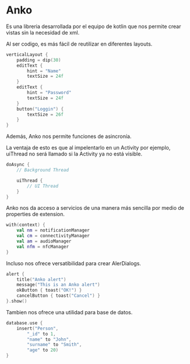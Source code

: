 # Anko

Es una libreria desarrollada por el equipo de kotlin que nos permite crear vistas sin la necesidad de xml.

Al ser codigo, es más fácil de reutilizar en diferentes layouts.

```kotlin
verticalLayout {
    padding = dip(30)
    editText {
        hint = "Name"
        textSize = 24f
    }
    editText {
        hint = "Password"
        textSize = 24f
    }
    button("Loggin") {
        textSize = 26f
    }
}
```

Además, Anko nos permite funciones de asincronía.

La ventaja de esto es que al impelentarlo en un Activity por ejemplo, uiThread no será llamado si la Activity ya no está visible.

```kotlin
doAsync {
    // Background Thread

    uiThread {
        // UI Thread
    }
}
```

Anko nos da acceso a servicios de una manera más sencilla por medio de properties de extension.

```kotlin
with(context) {
    val nm = notificationManager
    val cm = connectivityManager
    val am = audioManager
    val nfm = nfcManager
}
```

Incluso nos ofrece versatibilidad para crear AlerDialogs.

```kotlin
alert {
    title("Anko alert")
    message("This is an Anko alert")
    okButton { toast("OK!") }
    cancelButton { toast("Cancel") }
}.show()
```

Tambien nos ofrece una utilidad para base de datos.

```kotlin
database.use {
    insert("Person",
        "_id" to 1,
        "name" to "John",
        "surname" to "Smith",
        "age" to 20)
}
```